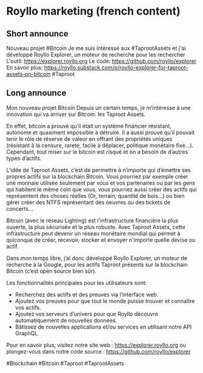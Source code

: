 # Royllo marketing (french content)

## Short announce

Nouveau projet #Bitcoin Je me suis intéressé aux #TaprootAssets et j'ai développé Royllo Explorer, un moteur de
recherche pour les rechercher
L'outil: https://explorer.royllo.org
Le code: https://github.com/royllo/explorer
En savoir plus: https://royllo.substack.com/p/royllo-explorer-for-taproot-assets-on-bitcoin
#Taproot

## Long announce

Mon nouveau projet Bitcoin Depuis un certain temps, je m’intéresse à une innovation qui va arriver sur Bitcoin: les
Taproot Assets.

En effet, bitcoin a prouvé qu’il était un système financier résistant, autonome et quasiment impossible à détruire. Il a
aussi prouvé qu’il pouvait tenir le rôle de réserve de valeur en offrant des propriétés uniques (résistant à la censure,
rareté, facile à déplacer, politique monétaire fixe…). Cependant, tout miser sur le bitcoin est risqué et on a besoin de
d’autres types d’actifs.

L’idée de Taproot Assets, c’est de permettre à n’importe qui d’émettre ses propres actifs sur la blockchain Bitcoin.
Vous pourriez par exemple créer une monnaie utilisée seulement par vous et vos partenaires ou par les gens qui habitent
le même coin que vous, vous pourriez aussi créer des actifs qui représentent des choses réelles (Or, terrain, quantité
de bois…) ou bien gérer créer des NTFS représentant des oeuvres ou des tickets de concerts…

Bitcoin (avec le réseau Lighting) est l'infrastructure financière la plus ouverte, la plus sécurisée et la plus robuste.
Avec Taproot Assets, cette infrastructure peut devenir un réseau monétaire mondial qui permet à quiconque de créer,
recevoir, stocker et envoyer n'importe quelle devise ou actif.

Dans mon temps libre, j’ai donc développé Royllo Explorer, un moteur de recherche à la Google, pour les actifs Taproot
présents sur la blockchain Bitcoin (c’est open source bien sûr).

Les fonctionnalités principales pour les utilisateurs sont:

- Recherchez des actifs et des preuves via l’interface web.
- Ajoutez vos preuves pour que tout le monde puisse trouver et connaître vos actifs.
- Ajoutez vos serveurs d’univers pour que Royllo découvre automatiquement de nouvelles données.
- Bâtissez de nouvelles applications et/ou services en utilisant notre API GraphQL.

Pour en savoir plus, visitez notre site web : https://explorer.royllo.org ou plongez-vous dans notre code
source : https://github.com/royllo/explorer

#Blockchain #Bitcoin #Taproot #TaprootAssets
